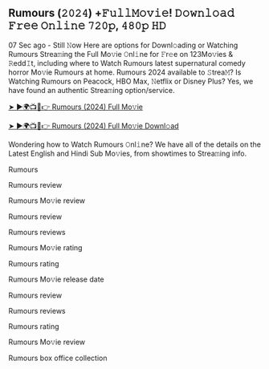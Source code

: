 ## Rumours (𝟸𝟶𝟸𝟺) +𝙵𝚞𝚕𝚕𝙼𝚘𝚟𝚒𝚎! 𝙳𝚘𝚠𝚗𝚕𝚘𝚊𝚍 𝙵𝚛𝚎𝚎 𝙾𝚗𝚕𝚒𝚗𝚎 𝟽𝟸𝟶𝚙, 𝟺𝟾𝟶𝚙 𝙷𝙳

07 Sec ago - Still 𝙽ow Here are options for Downl𝚘ading or Watching Rumours Strea𝚖ing the Full Mo𝚟ie 𝙾nl𝚒ne for 𝙵r𝚎e on 123Mo𝚟ies & 𝚁edd𝙸t, including where to Watch Rumours latest supernatural comedy horror Mo𝚟ie Rumours at home. Rumours 2024 available to 𝚂trea𝙼? Is Watching Rumours on Peacock, HBO Max, 𝙽etflix or Disney Plus? Yes, we have found an authentic Strea𝚖ing option/service.

[➤ ►🌍📺📱👉 Rumours (2024) Full Mo𝚟ie](https://bit.ly/4dPAZ3E)

[➤ ►🌍📺📱👉 Rumours (2024) Full Mo𝚟ie Downl𝚘ad](https://bit.ly/48bO2uO)

Wondering how to Watch Rumours 𝙾nl𝚒ne? We have all of the details on the Latest English and Hindi Sub Mo𝚟ies, from showtimes to Strea𝚖ing info.

Rumours

Rumours review

Rumours Mo𝚟ie review

Rumours review

Rumours reviews

Rumours Mo𝚟ie rating

Rumours rating

Rumours Mo𝚟ie release date

Rumours review

Rumours reviews

Rumours rating

Rumours Mo𝚟ie review

Rumours box office collection
